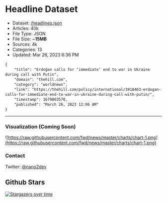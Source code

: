 # Headline Dataset

- Dataset: [/headlines.json](https://raw.githubusercontent.com/fwd/news/master/headlines.json) 
- Articles: 40k
- File Type: JSON
- File Size: ~**15MB**
- Sources: 4k
- Categories: 13
- Updated: Mar 26, 2023 6:36 PM

```
{
    "title": "Erdoğan calls for ‘immediate’ end to war in Ukraine during call with Putin",
    "domain": "thehill.com",
    "category": "worldnews",
    "link": "https://thehill.com/policy/international/3918463-erdogan-calls-for-immediate-end-to-war-in-ukraine-during-call-with-putin/",
    "timestamp": 1679803570,
    "published": "March 26, 2023 12:06 AM"
}
```

---

### Visualization (Coming Soon)

![https://raw.githubusercontent.com/fwd/news/master/charts/chart-1.png](https://raw.githubusercontent.com/fwd/news/master/charts/chart-1.png)

### Contact 

Twitter: [@nano2dev](https://twitter.com/nano2dev)

## Github Stars

[![Stargazers over time](https://starchart.cc/fwd/news.svg)](https://starchart.cc/fwd/news)

